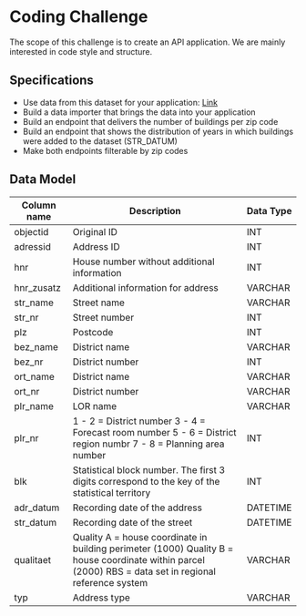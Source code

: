 # Coding Challenge

The scope of this challenge is to create an API application. We are mainly interested in code style and structure.

## Specifications
* Use data from this dataset for your application: ​[Link](http://opendata-esri-de.opendata.arcgis.com/datasets/273bf4ae7f6a460fbf3000d73f7b2f76_0
)
* Build a data importer that brings the data into your application
* Build an endpoint that delivers the number of buildings per zip code
* Build an endpoint that shows the distribution of years in which buildings were added to the dataset (​STR_DATUM​)
* Make both endpoints filterable by zip codes

## Data Model

Column name | Description  | Data Type
----------- | ------------ | ----------
objectid    | Original ID | INT
adressid    | Address ID   | INT
hnr         | House number without additional information | INT
hnr_zusatz  | Additional information for address | VARCHAR
str_name    | Street name | VARCHAR
str_nr      | Street number | INT
plz         | Postcode | INT
bez_name    | District name | VARCHAR
bez_nr      | District number | INT
ort_name    | District name | VARCHAR
ort_nr      | District number | VARCHAR
plr_name    | LOR name | VARCHAR
plr_nr      | 1 - 2 = District number 3 - 4 = Forecast room number 5 - 6 =  District region numbr 7 - 8 = Planning area number | INT
blk         | Statistical block number. The first 3 digits correspond to the key of the statistical territory | INT
adr_datum   | Recording date of the address | DATETIME
str_datum   | Recording date of the street | DATETIME
qualitaet   | Quality A = house coordinate in building perimeter (1000) Quality B = house coordinate within parcel (2000) RBS = data set in regional reference system | VARCHAR
typ         | Address type | VARCHAR
